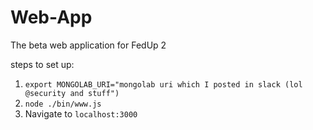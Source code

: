 # Web-App
The beta web application for FedUp 2

steps to set up:

1. `export MONGOLAB_URI="mongolab uri which I posted in slack (lol @security and stuff")`
2. `node ./bin/www.js`
3. Navigate to `localhost:3000`